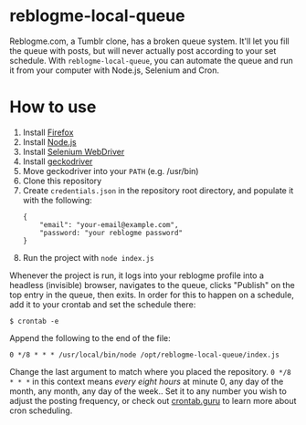 # reblogme-local-queue

Reblogme.com, a Tumblr clone, has a broken queue system. It'll let you fill the queue with posts, but will never actually post according to your set schedule. With `reblogme-local-queue`, you can automate the queue and run it from your computer with Node.js, Selenium and Cron.

# How to use

1. Install [Firefox](https://getfirefox.com)
1. Install [Node.js](https://nodejs.org/en)
1. Install [Selenium WebDriver](https://www.npmjs.com/package/selenium-webdriver)
1. Install [geckodriver](https://github.com/mozilla/geckodriver/releases/)
1. Move geckodriver into your `PATH` (e.g. /usr/bin)
1. Clone this repository
1. Create `credentials.json` in the repository root directory, and populate it with the following: 
    ```
    {
        "email": "your-email@example.com",
        "password: "your reblogme password"
    }
    ```
1. Run the project with `node index.js`

Whenever the project is run, it logs into your reblogme profile into a headless (invisible) browser, navigates to the queue, clicks "Publish" on the top entry in the queue, then exits. In order for this to happen on a schedule, add it to your crontab and set the schedule there:

```$ crontab -e```

Append the following to the end of the file:

```0 */8 * * * /usr/local/bin/node /opt/reblogme-local-queue/index.js```

Change the last argument to match where you placed the repository. `0 */8 * * *` in this context means *every eight hours* at minute 0, any day of the month, any month, any day of the week.. Set it to any number you wish to adjust the posting frequency, or check out [crontab.guru](https://crontab.guru/) to learn more about cron scheduling.